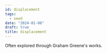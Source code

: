 ```yaml
---
id: displacement
tags:
  - seed
date: "2024-01-08"
draft: true
title: displacement
---
```


Often explored through Graham Greene's works.

